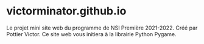 # victorminator.github.io
Le projet mini site web du programme de NSI Première 2021-2022. Créé par Pottier Victor. Ce site web vous initiera à la librairie Python Pygame.
